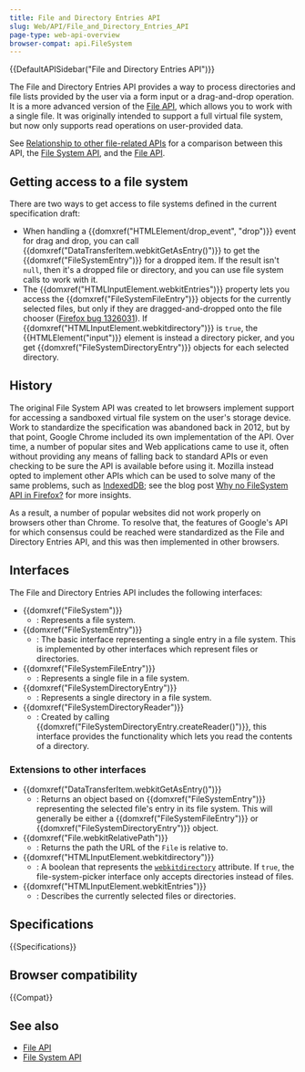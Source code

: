 ```yaml
---
title: File and Directory Entries API
slug: Web/API/File_and_Directory_Entries_API
page-type: web-api-overview
browser-compat: api.FileSystem
---
```


{{DefaultAPISidebar("File and Directory Entries API")}}

The File and Directory Entries API provides a way to process directories and file lists provided by the user via a form input or a drag-and-drop operation. It is a more advanced version of the [File API](/en-US/docs/Web/API/File), which allows you to work with a single file. It was originally intended to support a full virtual file system, but now only supports read operations on user-provided data.

See [Relationship to other file-related APIs](/en-US/docs/Web/API/File_API#relationship_to_other_file-related_apis) for a comparison between this API, the [File System API](/en-US/docs/Web/API/File_System_API), and the [File API](/en-US/docs/Web/API/File_API).

## Getting access to a file system

There are two ways to get access to file systems defined in the current specification draft:

- When handling a {{domxref("HTMLElement/drop_event", "drop")}} event for drag and drop, you can call {{domxref("DataTransferItem.webkitGetAsEntry()")}} to get the {{domxref("FileSystemEntry")}} for a dropped item. If the result isn't `null`, then it's a dropped file or directory, and you can use file system calls to work with it.
- The {{domxref("HTMLInputElement.webkitEntries")}} property lets you access the {{domxref("FileSystemFileEntry")}} objects for the currently selected files, but only if they are dragged-and-dropped onto the file chooser ([Firefox bug 1326031](https://bugzil.la/1326031)). If {{domxref("HTMLInputElement.webkitdirectory")}} is `true`, the {{HTMLElement("input")}} element is instead a directory picker, and you get {{domxref("FileSystemDirectoryEntry")}} objects for each selected directory.

## History

The original File System API was created to let browsers implement support for accessing a sandboxed virtual file system on the user's storage device. Work to standardize the specification was abandoned back in 2012, but by that point, Google Chrome included its own implementation of the API. Over time, a number of popular sites and Web applications came to use it, often without providing any means of falling back to standard APIs or even checking to be sure the API is available before using it. Mozilla instead opted to implement other APIs which can be used to solve many of the same problems, such as [IndexedDB](/en-US/docs/Web/API/IndexedDB_API); see the blog post [Why no FileSystem API in Firefox?](https://hacks.mozilla.org/2012/07/why-no-filesystem-api-in-firefox/) for more insights.

As a result, a number of popular websites did not work properly on browsers other than Chrome. To resolve that, the features of Google's API for which consensus could be reached were standardized as the File and Directory Entries API, and this was then implemented in other browsers.

## Interfaces

The File and Directory Entries API includes the following interfaces:

- {{domxref("FileSystem")}}
  - : Represents a file system.
- {{domxref("FileSystemEntry")}}
  - : The basic interface representing a single entry in a file system. This is implemented by other interfaces which represent files or directories.
- {{domxref("FileSystemFileEntry")}}
  - : Represents a single file in a file system.
- {{domxref("FileSystemDirectoryEntry")}}
  - : Represents a single directory in a file system.
- {{domxref("FileSystemDirectoryReader")}}
  - : Created by calling {{domxref("FileSystemDirectoryEntry.createReader()")}}, this interface provides the functionality which lets you read the contents of a directory.

### Extensions to other interfaces

- {{domxref("DataTransferItem.webkitGetAsEntry()")}}
  - : Returns an object based on {{domxref("FileSystemEntry")}} representing the selected file's entry in its file system. This will generally be either a {{domxref("FileSystemFileEntry")}} or {{domxref("FileSystemDirectoryEntry")}} object.
- {{domxref("File.webkitRelativePath")}}
  - : Returns the path the URL of the `File` is relative to.
- {{domxref("HTMLInputElement.webkitdirectory")}}
  - : A boolean that represents the [`webkitdirectory`](/en-US/docs/Web/HTML/Reference/Element/input#webkitdirectory) attribute. If `true`, the file-system-picker interface only accepts directories instead of files.
- {{domxref("HTMLInputElement.webkitEntries")}}
  - : Describes the currently selected files or directories.

## Specifications

{{Specifications}}

## Browser compatibility

{{Compat}}

## See also

- [File API](/en-US/docs/Web/API/File_API)
- [File System API](/en-US/docs/Web/API/File_System_API)
